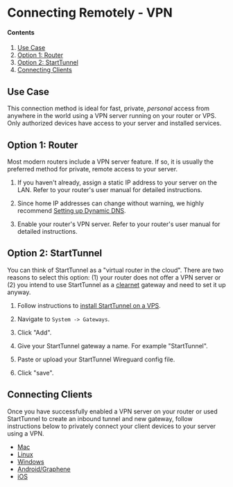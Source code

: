 # Connecting Remotely - VPN

#### Contents

1. [Use Case](#use-case)
1. [Option 1: Router](#option-1-router)
1. [Option 2: StartTunnel](#option-2-starttunnel)
1. [Connecting Clients](#connecting-clients)

## Use Case

This connection method is ideal for fast, private, _personal_ access from anywhere in the world using a VPN server running on your router or VPS. Only authorized devices have access to your server and installed services.

## Option 1: Router

Most modern routers include a VPN server feature. If so, it is usually the preferred method for private, remote access to your server.

1. If you haven't already, assign a static IP address to your server on the LAN. Refer to your router's user manual for detailed instructions.

1. Since home IP addresses can change without warning, we highly recommend [Setting up Dynamic DNS](../../misc-guides/dynamic-dns.md).

1. Enable your router's VPN server. Refer to your router's user manual for detailed instructions.

## Option 2: StartTunnel

You can think of StartTunnel as a "virtual router in the cloud". There are two reasons to select this option: (1) your router does not offer a VPN server or (2) you intend to use StartTunnel as a [clearnet](./clearnet.md) gateway and need to set it up anyway.

1. Follow instructions to [install StartTunnel on a VPS](../../misc-guides/start-tunnel.md).

1. Navigate to `System -> Gateways`.

1. Click "Add".

1. Give your StartTunnel gateway a name. For example "StartTunnel".

1. Paste or upload your StartTunnel Wireguard config file.

1. Click "save".

## Connecting Clients

Once you have successfully enabled a VPN server on your router or used StartTunnel to create an inbound tunnel and new gateway, follow instructions below to privately connect your client devices to your server using a VPN.

- [Mac](../../device-guides/mac/vpn.md)
- [Linux](../../device-guides/linux/vpn.md)
- [Windows](../../device-guides/windows/vpn.md)
- [Android/Graphene](../../device-guides/android/vpn.md)
- [iOS](../../device-guides/ios/vpn.md)
